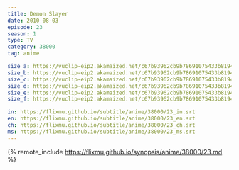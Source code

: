 ```yaml
---
title: Demon Slayer
date: 2010-08-03
episode: 23
season: 1
type: TV
category: 38000
tag: anime

size_a: https://vuclip-eip2.akamaized.net/c67b93962cb9b78691075433b8194c04/vp63207_V20200929110534/hlsc_e2931_2.m3u8
size_b: https://vuclip-eip2.akamaized.net/c67b93962cb9b78691075433b8194c04/vp63207_V20200929110534/hlsc_e2931_3.m3u8
size_c: https://vuclip-eip2.akamaized.net/c67b93962cb9b78691075433b8194c04/vp63207_V20200929110534/hlsc_e2931_4.m3u8
size_d: https://vuclip-eip2.akamaized.net/c67b93962cb9b78691075433b8194c04/vp63207_V20200929110534/hlsc_e2931_5.m3u8
size_e: https://vuclip-eip2.akamaized.net/c67b93962cb9b78691075433b8194c04/vp63207_V20200929110534/hlsc_e2931_6.m3u8
size_f: https://vuclip-eip2.akamaized.net/c67b93962cb9b78691075433b8194c04/vp63207_V20200929110534/hlsc_e2931_7.m3u8

in: https://flixmu.github.io/subtitle/anime/38000/23_in.srt
en: https://flixmu.github.io/subtitle/anime/38000/23_en.srt
ch: https://flixmu.github.io/subtitle/anime/38000/23_ch.srt
ms: https://flixmu.github.io/subtitle/anime/38000/23_ms.srt
---
```

{% remote_include https://flixmu.github.io/synopsis/anime/38000/23.md %}
